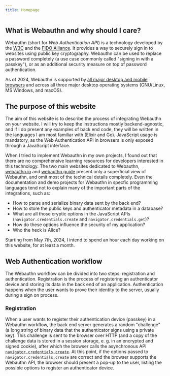 ```yaml
---
title: Homepage
---
```


## What is Webauthn and why should I care?

Webauthn (short for _Web Authentication API_) is a technology developed by the [W3C](https://www.w3.org/) and the [FIDO Alliance](https://fidoalliance.org/).
It provides a way to securely sign in to websites using public key cryptography.
Webauthn can be used to replace a password completely (a use case commonly called "signing in with a passkey"), or as an additional security measure on top of password authentication.

As of 2024, Webauthn is supported by [all major desktop and mobile browsers](https://caniuse.com/webauthn) and across all three major desktop operating systems (GNU/Linux, MS Windows, and macOS).

## The purpose of this website

The aim of this website is to describe the process of integrating Webauthn on your website.
I will try to keep the instructions mostly backend-agnostic, and if I do present any examples of back end code, they will be written in the languages I am most familiar with (Elixir and Go).
JavaScript usage is mandatory, as the Web Authentication API in browsers is only exposed through a JavaScript interface.

When I tried to implement Webauthn in my own projects, I found out that there are no comprehensive learning resources for developers interested in this technology.
The two main websites dedicated to Webauthn, [webauthn.io](https://webauthn.io/) and [webauthn.guide](https://webauthn.guide/) present only a superficial view of Webauthn, and omit most of the technical details completely.
Even the documentation and demo projects for Webauthn in specfic programming languages tend not to explain many of the important parts of the integrations, such as:

- How to parse and serialize binary data sent by the back end?
- How to store the public keys and authenticator metadata in a database?
- What are all those cryptic options in the JavaScript APIs (`navigator.credentials.create` and `navigator.credentials.get`)?
- How do these options influence the security of my application?
- Who the heck is Alice?

Starting from May 7th, 2024, I intend to spend an hour each day working on this website, for at least a month.

## Web Authentication workflow

The Webauthn workflow can be divided into two steps: registration and authentication.
Registration is the process of registering an authenticator device and storing its data in the back end of an application.
Authentication happens when the user wants to prove their identity to the server, usually during a sign on process.

### Registration

When a user wants to register their authentication device (passkey) in a Webauthn workflow, the back end server generates a random "challenge" (a long string of binary data that the authenticator signs using a private key).
This challenge is sent to the browser over HTTP (and a copy of the challenge data is stored in a session storage, e. g. in an encrypted and signed cookie), after which the browser calls the asynchronous API [`navigator.credentials.create`](https://developer.mozilla.org/en-US/docs/Web/API/CredentialsContainer/create).
At this point, if the options passed to `navigator.credentials.create` are correct and the browser supports the Webauthn API, the browser should present a pop-up to the user, listing the possible options to register an authenticator device.
